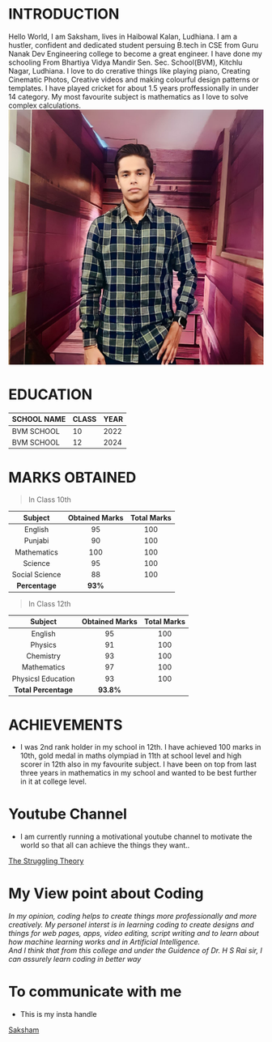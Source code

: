 # INTRODUCTION

Hello World, I am Saksham, lives in Haibowal Kalan, Ludhiana. I am a hustler, confident and dedicated student persuing B.tech in CSE from Guru Nanak Dev Engineering college to become a great engineer. I have done my schooling From Bhartiya Vidya Mandir Sen. Sec. School(BVM), Kitchlu Nagar, Ludhiana. I love to do crerative things like playing piano, Creating Cinematic Photos, Creative videos and making colourful design patterns or templates. I have played cricket for about 1.5 years proffessionally in under 14 category. My most favourite subject is mathematics as I love to solve complex calculations. 
![](Saksham.jpg)

# EDUCATION

| SCHOOL NAME | CLASS | YEAR |
|-------------|-------|------|
| BVM SCHOOL| 10| 2022|
|BVM SCHOOL | 12|2024|


# MARKS OBTAINED
>In Class 10th

| Subject | Obtained Marks | Total Marks |
|:---------:|:----------------:|:-------------:|
| English | 95 | 100 |
| Punjabi| 90 | 100|
| Mathematics | 100 | 100 |
| Science | 95 | 100|
| Social Science | 88 | 100 |
| __Percentage__ | __93%__ |



> In Class 12th

| Subject | Obtained Marks | Total Marks |
|:---------:|:----------------:|:-------------:|
| English | 95 | 100 |
| Physics | 91 | 100 |
| Chemistry| 93 | 100 |
| Mathematics | 97 | 100 |
| Physicsl Education  | 93 | 100 |
| __Total Percentage__| __93.8%__|
 

# ACHIEVEMENTS
- I was 2nd rank holder in my school in 12th. I have achieved 100 marks in 10th, gold medal in maths olympiad in 11th at school level and high scorer in 12th also in my favourite subject. I have been on top from last three years in mathematics in my school and wanted to be best further in it at college level.

# Youtube Channel
- I am currently running a motivational youtube channel to motivate the world so that all can achieve the things they want..

[The Struggling Theory](https://www.youtube.com/@thestrugglingtheory3736)
# My View point about Coding

_In my opinion, coding helps to create things more professionally and more creatively. My personel interst is in learning coding to create designs and things for web pages, apps, video editing, script writing and to learn about how machine learning works and in Artificial Intelligence.\
And I think that from this college and under the Guidence of Dr. H S Rai sir, I can assurely learn coding in better way_

# To communicate with me 
- This is my insta handle 

[Saksham](https://www.instagram.com/sk._.official._.3125/)
